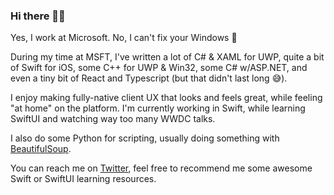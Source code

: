 ### Hi there 👋🏻
Yes, I work at Microsoft. No, I can't fix your Windows 🤗

During my time at MSFT, I've written a lot of C# & XAML for UWP, quite a bit of Swift for iOS, some C++ for UWP & Win32, some C# w/ASP.NET, and even a tiny bit of React and Typescript (but that didn't last long 😅).

I enjoy making fully-native client UX that looks and feels great, while feeling "at home" on the platform.
I'm currently working in Swift, while learning SwiftUI and watching way too many WWDC talks.

I also do some Python for scripting, usually doing something with [BeautifulSoup](https://pypi.org/project/beautifulsoup4/).

You can reach me on [Twitter](https://twitter.com/zerophyte), feel free to recommend me some awesome Swift or SwiftUI learning resources.

<!--
**CianH/CianH** is a ✨ _special_ ✨ repository because its `README.md` (this file) appears on your GitHub profile.

Here are some ideas to get you started:

- 🔭 I’m currently working on ...
- 🌱 I’m currently learning ...
- 👯 I’m looking to collaborate on ...
- 🤔 I’m looking for help with ...
- 💬 Ask me about ...
- 📫 How to reach me: ...
- ⚡ Fun fact: ...
-->
